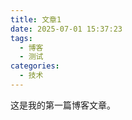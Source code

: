 ```yaml
---
title: 文章1
date: 2025-07-01 15:37:23
tags: 
  - 博客
  - 测试
categories: 
  - 技术
---
```


这是我的第一篇博客文章。
